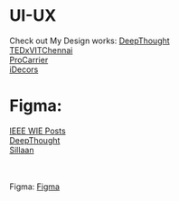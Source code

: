 # UI-UX
Check out My Design works: 
<a href="https://deepthought.education/">DeepThought</a><br>
<a href="http://tedxvitchennai.com/">TEDxVITChennai</a><br>
<a href="http://procarrier.herokuapp.com/">ProCarrier</a><br>
<a href="https://idecors.herokuapp.com/">iDecors</a><br>

# Figma: 
<a href="https://www.figma.com/file/z5dCNKvsNkKVsqOCT8OnDM/Title-week2">IEEE WIE Posts</a><br>
<a href="https://www.figma.com/file/KhUEu7fvdnd81hxfGj6wd5/DeepThought-UI">DeepThought</a><br>
<a href="https://www.figma.com/file/loQ2g2SKeYZK18Qpwbu2PC/silaan-(Copy)">Sillaan</a><br><br><br>

Figma: <a href="https://www.figma.com/files/drafts?fuid=1016356632896544929">Figma</a>
